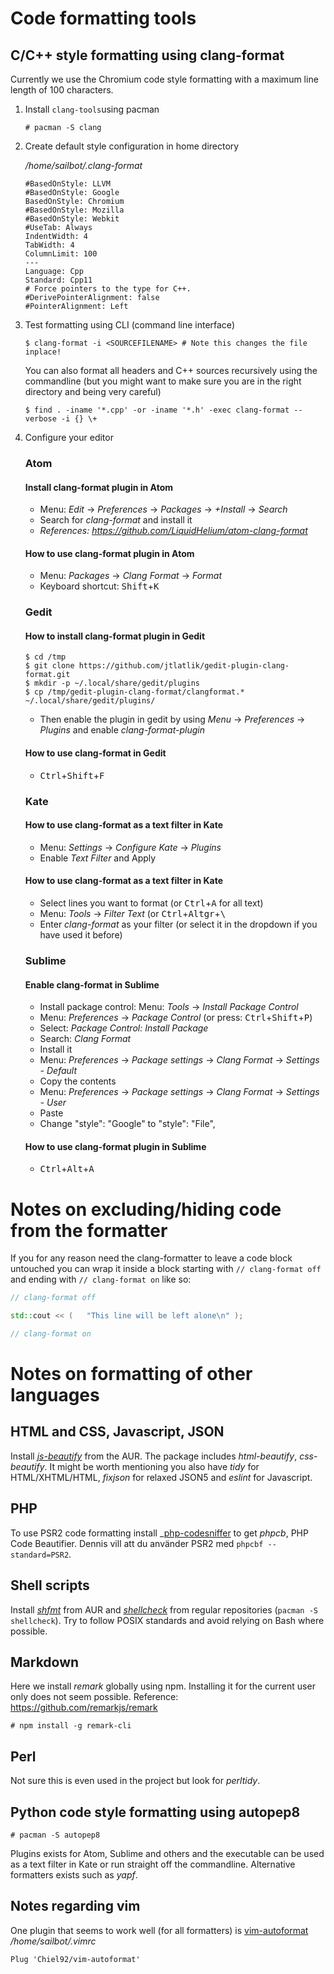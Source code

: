 # Code formatting tools

## C/C++ style formatting using clang-format

Currently we use the Chromium code style formatting with a maximum line length of 100 characters.

1.  Install `clang-tools`using pacman

    ```console
    # pacman -S clang
    ```

2.  Create default style configuration in home directory

    _/home/sailbot/.clang-format_

        #BasedOnStyle: LLVM
        #BasedOnStyle: Google
        BasedOnStyle: Chromium
        #BasedOnStyle: Mozilla
        #BasedOnStyle: Webkit
        #UseTab: Always
        IndentWidth: 4
        TabWidth: 4
        ColumnLimit: 100
        ---
        Language: Cpp
        Standard: Cpp11
        # Force pointers to the type for C++.
        #DerivePointerAlignment: false
        #PointerAlignment: Left

3.  Test formatting using CLI (command line interface)

    ```console
    $ clang-format -i <SOURCEFILENAME> # Note this changes the file inplace!
    ```

    You can also format all headers and C++ sources recursively using the commandline (but you might want to make sure you are in the right directory and being very careful)

    ```console
    $ find . -iname '*.cpp' -or -iname '*.h' -exec clang-format --verbose -i {} \+
    ```

4.  Configure your editor

    ### Atom

    #### Install clang-format plugin in Atom

    -   Menu: _Edit_ -> _Preferences_ -> _Packages_ -> _+Install_ -> _Search_
    -   Search for _clang-format_ and install it
    -   _References: <https://github.com/LiquidHelium/atom-clang-format>_

    #### How to use clang-format plugin in Atom

    -   Menu: _Packages_ -> _Clang Format_ -> _Format_
    -   Keyboard shortcut: <kbd>Shift</kbd>+<kbd>K</kbd>

    ### Gedit

    #### How to install clang-format plugin in Gedit

    ```console
    $ cd /tmp
    $ git clone https://github.com/jtlatlik/gedit-plugin-clang-format.git
    $ mkdir -p ~/.local/share/gedit/plugins
    $ cp /tmp/gedit-plugin-clang-format/clangformat.* ~/.local/share/gedit/plugins/
    ```

    -   Then enable the plugin in gedit by using _Menu_ -> _Preferences_ -> _Plugins_ and enable _clang-format-plugin_

    #### How to use clang-format in Gedit

    -   <kbd>Ctrl</kbd>+<kbd>Shift</kbd>+<kbd>F</kbd>

    ### Kate

    #### How to use clang-format as a text filter in Kate

    -   Menu: _Settings_ -> _Configure Kate_ -> _Plugins_
    -   Enable _Text Filter_ and Apply

    #### How to use clang-format as a text filter in Kate

    -   Select lines you want to format (or <kbd>Ctrl</kbd>+<kbd>A</kbd> for all text)
    -   Menu: _Tools_ -> _Filter Text_ (or <kbd>Ctrl</kbd>+<kbd>Altgr</kbd>+<kbd>\\</kbd>
    -   Enter _clang-format_ as your filter (or select it in the dropdown if you have used it before)

    ### Sublime

    #### Enable clang-format in Sublime

    -   Install package control: Menu: _Tools_ -> _Install Package Control_
    -   Menu: _Preferences_ -> _Package Control_ (or press: <kbd>Ctrl</kbd>+<kbd>Shift</kbd>+<kbd>P</kbd>)
    -   Select: _Package Control: Install Package_
    -   Search: _Clang Format_
    -   Install it
    -   Menu: _Preferences_ -> _Package settings_ -> _Clang Format_ -> _Settings - Default_
    -   Copy the contents
    -   Menu: _Preferences_ -> _Package settings_ -> _Clang Format_ -> _Settings - User_
    -   Paste
    -   Change "style": "Google" to "style": "File",

    #### How to use clang-format plugin in Sublime

    -   <kbd>Ctrl</kbd>+<kbd>Alt</kbd>+<kbd>A</kbd>

# Notes on excluding/hiding code from the formatter

If you for any reason need the clang-formatter to leave a code block untouched you can wrap it inside a block starting with `// clang-format off` and ending with `// clang-format on` like so:

```cpp
// clang-format off

std::cout << (   "This line will be left alone\n" );

// clang-format on
```

# Notes on formatting of other languages

## HTML and CSS, Javascript, JSON

Install _[js-beautify](https://aur.archlinux.org/packages/js-beautify/)_ from the AUR. The package includes _html-beautify_, _css-beautify_. It might be worth mentioning you also have _tidy_ for HTML/XHTML/HTML, _fixjson_ for relaxed JSON5 and _eslint_ for Javascript.

## PHP

To use PSR2 code formatting install _[php-codesniffer](https://aur.archlinux.org/packages/php-codesniffer/) to get _phpcb_, PHP Code Beautifier. Dennis vill att du använder PSR2 med `phpcbf --standard=PSR2`.

## Shell scripts

Install _[shfmt](https://aur.archlinux.org/packages/shfmt/)_ from AUR and _[shellcheck](https://www.archlinux.org/packages/community/x86_64/shellcheck/)_ from regular repositories (`pacman -S shellcheck`). Try to follow POSIX standards and avoid relying on Bash where possible.

## Markdown

Here we install _remark_ globally using npm. Installing it for the current user only does not seem possible. Reference: https://github.com/remarkjs/remark

```console
# npm install -g remark-cli
```

## Perl

Not sure this is even used in the project but look for _perltidy_.

## Python code style formatting using autopep8

```console
# pacman -S autopep8
```

Plugins exists for Atom, Sublime and others and the executable can be used as a text filter in Kate or run straight off the commandline. Alternative formatters exists such as _yapf_. 

## Notes regarding vim

One plugin that seems to work well (for all formatters) is [vim-autoformat](https://github.com/Chiel92/vim-autoformat)
_/home/sailbot/.vimrc_

    Plug 'Chiel92/vim-autoformat'
